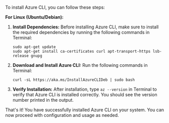 To install Azure CLI, you can follow these steps:

**For Linux (Ubuntu/Debian):**

1. **Install Dependencies:** Before installing Azure CLI, make sure to install the required dependencies by running the following commands in Terminal:
   ```
   sudo apt-get update
   sudo apt-get install ca-certificates curl apt-transport-https lsb-release gnupg
   ```

2. **Download and Install Azure CLI:** Run the following commands in Terminal:
   ```
   curl -sL https://aka.ms/InstallAzureCLIDeb | sudo bash
   ```

3. **Verify Installation:** After installation, type `az --version` in Terminal to verify that Azure CLI is installed correctly. You should see the version number printed in the output.

That's it! You have successfully installed Azure CLI on your system. You can now proceed with configuration and usage as needed.
